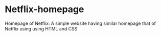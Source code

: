 # Netflix-homepage
Homepage of Netflix: A simple website having similar homepage that of Netflix using using HTML and CSS
